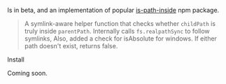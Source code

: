 Is in beta, and an implementation of popular [is-path-inside](https://www.npmjs.com/package/is-path-inside) npm package.

> A symlink-aware helper function that checks whether `childPath` is truly inside `parentPath`. Internally calls `fs.realpathSync` to follow symlinks, Also, added a check for isAbsolute for windows. If either path doesn't exist, returns false.

Install

Coming soon.
